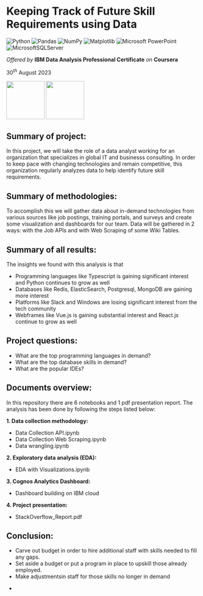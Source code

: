 # Keeping Track of Future Skill Requirements using Data

![Python](https://img.shields.io/badge/python-3670A0?style=for-the-badge&logo=python&logoColor=ffdd54)
![Pandas](https://img.shields.io/badge/pandas-%23150458.svg?style=for-the-badge&logo=pandas&logoColor=white)
![NumPy](https://img.shields.io/badge/numpy-%23013243.svg?style=for-the-badge&logo=numpy&logoColor=white)
![Matplotlib](https://img.shields.io/badge/Matplotlib-%23ffffff.svg?style=for-the-badge&logo=Matplotlib&logoColor=black)
![Microsoft PowerPoint](https://img.shields.io/badge/Microsoft_PowerPoint-B7472A?style=for-the-badge&logo=microsoft-powerpoint&logoColor=white)
![MicrosoftSQLServer](https://img.shields.io/badge/Microsoft%20SQL%20Server-CC2927?style=for-the-badge&logo=microsoft%20sql%20server&logoColor=white)

_Offered by_ **IBM Data Analysis Professional Certificate** _on_ **Coursera** 

$30^{th}$ August $2023$


<img src="https://github.com/beatricemarrano/spacey/assets/93832250/bbf591d8-8f84-4b0f-954f-03037ff7235b" width="100" height="100">
<img src="https://github.com/beatricemarrano/spacey/assets/93832250/a7ac9be8-f535-4213-a438-647bec69a89f" width="100" height="100">



## Summary of project: 
In this project, we will take the role of a data analyst working for an organization that specializes in global IT and businesss consulting. In order to keep pace with changing technologies and remain competitive, this organization regularly analyzes data to help identify future skill requirements. 


## Summary of methodologies: 
To accomplish this we will gather data about in-demand technologies from various sources like job postings, training portals, and surveys and create some visualization and dashboards for our team. Data will be gathered in 2 ways: with the Job APIs and with Web Scraping of some Wiki Tables.



## Summary of all results: 
The insights we found with this analysis is that 
- Programming languages like Typescript is gaining significant interest and Python continues to grow as well
- Databases like Redis, ElasticSearch, Postgresql, MongoDB are gaining more interest
- Platforms like Slack and Windows are losing significant interest from the tech community
- Webframes like Vue.js is gaining substantial interest and React.js continue to grow as well


## Project questions:
* What are the top programming languages in demand?
* What are the top database skills in demand?
* What are the popular IDEs?

## Documents overview:
In this repository there are 6 notebooks and 1 pdf presentation report. The analysis has been done by following the steps listed below:

**1. Data collection methodology:**
* Data Collection API.ipynb
* Data Collection Web Scraping.ipynb
* Data wrangling.ipynb

**2. Exploratory data analysis (EDA):**
*  EDA with Visualizations.ipynb

**3. Cognos Analytics Dashboard:**
* Dashboard building on IBM cloud

**4. Project presentation:**
* StackOverflow_Report.pdf

## Conclusion:
* Carve out budget in order to hire additional staff with skills needed to fill any gaps.
* Set aside a budget or put a program in place to upskill those already employed.
* Make adjustmentsin staff for those skills no longer in demand

- 
